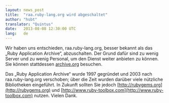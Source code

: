 ```yaml
---
layout: news_post
title:  "raa.ruby-lang.org wird abgeschaltet"
author: "hsbt"
translator: "Quintus"
date:   2013-08-08 12:30:00 UTC
lang:   de
---
```


Wir haben uns entschieden, raa.ruby-lang.org, besser bekannt als das
„Ruby Application Archive“, abzuschalten. Der Grund dafür sind zu
wenig Server und zu wenig Personal, um den Dienst weiter anbieten zu
können. Sie können stattdessen
[archive.org](http://web.archive.org/web/*/http://raa.ruby-lang.org/)
besuchen.

Das „Ruby Application Archive“ wurde 1997 gegründet und 2003 nach
raa.ruby-lang.org verschoben; über die Zeit wurden darüber viele nützliche
Bibliotheken eingeführt. In Zukunft sollten Sie jedoch
[http://rubygems.org](http://rubygems.org) und
[http://www.ruby-toolbox.com](http://www.ruby-toolbox.com) nutzen.
Vielen Dank.

